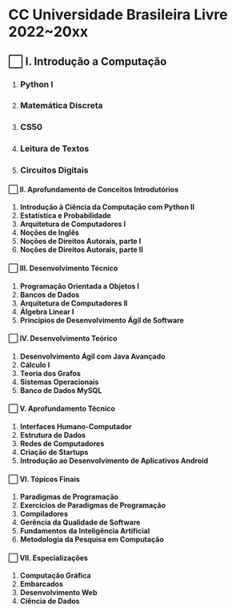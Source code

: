 # **CC Universidade Brasileira Livre 2022~20xx**

## ⬜ **I. Introdução a Computação**
  1. ### Python I
  2. ### Matemática Discreta
  3. ### CS50
  4. ### Leitura de Textos
  5. ### Circuitos Digitais

#### ⬜ **II. Aprofundamento de Conceitos Introdutórios**
  1. **Introdução à Ciência da Computação com Python II**
  2. **Estatística e Probabilidade**
  3. **Arquitetura de Computadores I**
  4. **Noções de Inglês**
  5. **Noções de Direitos Autorais, parte I**
  6. **Noções de Direitos Autorais, parte II**

#### ⬜ **III. Desenvolvimento Técnico**
  1. **Programação Orientada a Objetos I**
  2. **Bancos de Dados**
  3. **Arquitetura de Computadores II**
  4. **Álgebra Linear I**
  5. **Princípios de Desenvolvimento Ágil de Software**

#### ⬜ **IV. Desenvolvimento Teórico**
  1. **Desenvolvimento Ágil com Java Avançado**
  2. **Cálculo I**
  3. **Teoria dos Grafos**
  4. **Sistemas Operacionais**
  5. **Banco de Dados MySQL**

#### ⬜ **V. Aprofundamento Técnico**
  1. **Interfaces Humano-Computador**
  2. **Estrutura de Dados**
  3. **Redes de Computadores**
  4. **Criação de Startups**
  5. **Introdução ao Desenvolvimento de Aplicativos Android**

#### ⬜ **VI. Tópicos Finais**
  1. **Paradigmas de Programação**
  2. **Exercícios de Paradigmas de Programação**
  3. **Compiladores**
  4. **Gerência da Qualidade de Software**
  5. **Fundamentos da Inteligência Artificial**
  6. **Metodologia da Pesquisa em Computação**

#### ⬜ **VII. Especializações**
  1. **Computação Gráfica**
  2. **Embarcados**
  3. **Desenvolvimento Web**
  4. **Ciência de Dados**
